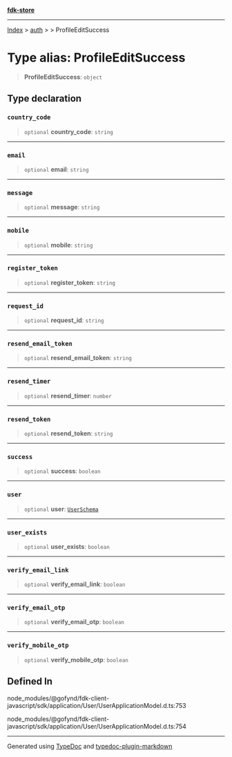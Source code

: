 [**fdk-store**](../../../README.md)
***

[Index](../../../API.md) > [auth](../../README.md) > [<internal>](../README.md) > ProfileEditSuccess

# Type alias: ProfileEditSuccess

> **ProfileEditSuccess**: `object`

## Type declaration

### `country_code`

> `optional` **country\_code**: `string`

***

### `email`

> `optional` **email**: `string`

***

### `message`

> `optional` **message**: `string`

***

### `mobile`

> `optional` **mobile**: `string`

***

### `register_token`

> `optional` **register\_token**: `string`

***

### `request_id`

> `optional` **request\_id**: `string`

***

### `resend_email_token`

> `optional` **resend\_email\_token**: `string`

***

### `resend_timer`

> `optional` **resend\_timer**: `number`

***

### `resend_token`

> `optional` **resend\_token**: `string`

***

### `success`

> `optional` **success**: `boolean`

***

### `user`

> `optional` **user**: [`UserSchema`](type-alias.UserSchema.md)

***

### `user_exists`

> `optional` **user\_exists**: `boolean`

***

### `verify_email_link`

> `optional` **verify\_email\_link**: `boolean`

***

### `verify_email_otp`

> `optional` **verify\_email\_otp**: `boolean`

***

### `verify_mobile_otp`

> `optional` **verify\_mobile\_otp**: `boolean`

## Defined In

node\_modules/@gofynd/fdk-client-javascript/sdk/application/User/UserApplicationModel.d.ts:753

node\_modules/@gofynd/fdk-client-javascript/sdk/application/User/UserApplicationModel.d.ts:754

***
Generated using [TypeDoc](https://typedoc.org/) and [typedoc-plugin-markdown](https://www.npmjs.com/package/typedoc-plugin-markdown)
